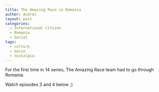 ```yaml
---
title: The Amazing Race in Romania
author: Andrei
layout: post
categories:
  - International Citizen
  - Romania
  - Social
tags:
  - culture
  - movie
  - nostalgia
---
```

For the first time in 14 series, The Amazing Race team had to go through Romania.

Watch episodes 3 and 4 below ;)

<!--YouTube Error: bad URL entered-->